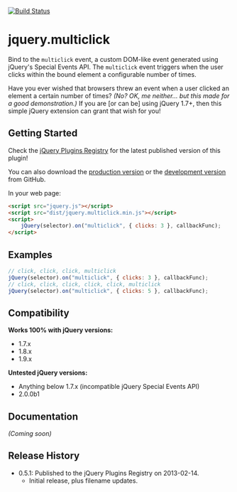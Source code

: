 [![Build Status](https://travis-ci.org/JamesMGreene/jquery.multiclick.png)](https://travis-ci.org/JamesMGreene/jquery.multiclick)

# jquery.multiclick

Bind to the `multiclick` event, a custom DOM-like event generated using jQuery's Special Events API.
The `multiclick` event triggers when the user clicks within the bound element a configurable number of times.

Have you ever wished that browsers threw an event when a user clicked an element a certain number of times?
_(No? OK, me neither... but this made for a good demonstration.)_
If you are [or can be] using jQuery 1.7+, then this simple jQuery extension can grant that wish for you!

## Getting Started
Check the [jQuery Plugins Registry](http://plugins.jquery.com/multiclick/) for the latest published version of this plugin!

You can also download the [production version][min] or the [development version][max] from GitHub.

[min]: https://raw.github.com/JamesMGreene/jquery.multiclick/master/dist/multiclick.min.js
[max]: https://raw.github.com/JamesMGreene/jquery.multiclick/master/dist/multiclick.js

In your web page:

```html
<script src="jquery.js"></script>
<script src="dist/jquery.multiclick.min.js"></script>
<script>
    jQuery(selector).on("multiclick", { clicks: 3 }, callbackFunc);
</script>
```

## Examples
```js
// click, click, click, multiclick
jQuery(selector).on("multiclick", { clicks: 3 }, callbackFunc);
// click, click, click, click, click, multiclick
jQuery(selector).on("multiclick", { clicks: 5 }, callbackFunc);
```

## Compatibility
**Works 100% with jQuery versions:**  
 - 1.7.x
 - 1.8.x
 - 1.9.x

**Untested jQuery versions:**  
 - Anything below 1.7.x (incompatible jQuery Special Events API)
 - 2.0.0b1

## Documentation
_(Coming soon)_

## Release History
 - 0.5.1: Published to the jQuery Plugins Registry on 2013-02-14.
     - Initial release, plus filename updates.